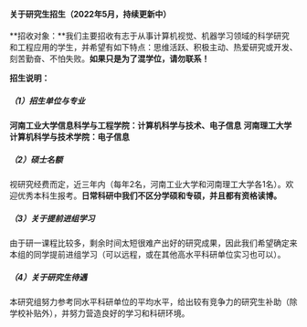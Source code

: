 #### 关于研究生招生（2022年5月，持续更新中）



**招收对象：**我们主要招收有志于从事计算机视觉、机器学习领域的科学研究和工程应用的学生，并希望有如下特点：思维活跃、积极主动、热爱研究或开发、刻苦勤奋、不怕失败。**如果只是为了混学位，请勿联系！**





**招生说明：**

##### （1）招生单位与专业

   **河南工业大学信息科学与工程学院：计算机科学与技术、电子信息**
   **河南理工大学计算机科学与技术学院：电子信息**

##### （2）硕士名额

​        视研究经费而定，近三年内（每年2名，河南工业大学和河南理工大学各1名）。欢迎优秀本科生报考。**日常科研中我们不区分学硕和专硕，并且都有资格读博。**

##### （3）关于提前进组学习

​	   由于研一课程比较多，剩余时间太短很难产出好的研究成果，因此我们希望确定来本组的同学提前进组学习（可以远程，或在其他高水平科研单位实习也可以）。

##### （4）关于研究生待遇

​	   本研究组努力参考同水平科研单位的平均水平，给出较有竞争力的研究生补助（除学校补贴外），并努力营造良好的学习和科研环境。